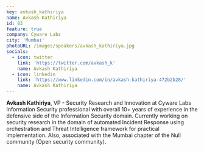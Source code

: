 ```yaml
---
key: avkash_kathiriya
name: Avkash Kathiriya
id: 03
feature: true
company: Cyware Labs
city: 'Mumbai'
photoURL: /images/speakers/avkash_kathiriya.jpg
socials:
  - icon: twitter
    link: 'https://twitter.com/avkash_k'
    name: Avkash Kathiriya
  - icon: linkedin
    link: 'https://www.linkedin.com/in/avkash-kathiriya-472b2b28/'
    name: Avkash Kathiriya
---
```

<b>Avkash Kathiriya</b>, VP - Security Research and Innovation at Cyware Labs Information Security professional with overall 10+ years of experience in the defensive side of the Information Security domain. Currently working on security research in the domain of automated Incident Response using orchestration and Threat Intelligence framework for practical implementation. Also, associated with the Mumbai chapter of the Null community (Open security community).
